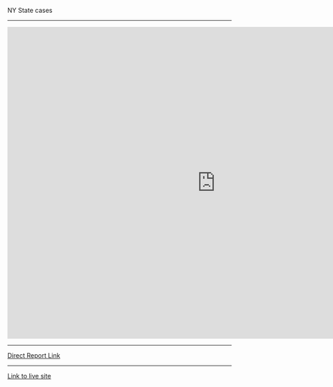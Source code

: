 NY State cases

***
<iframe width="933" height="700" src="https://app.powerbi.com/view?r=eyJrIjoiMDU2NGNkYmYtNDU5ZC00ZThiLTgxYTUtNDYyMzUyYjlkNmM4IiwidCI6IjY0NGQ5ODc1LTU0ZjYtNGY1Zi1iNTYyLTJhMTQ3NTU3NzlmNyIsImMiOjF9" frameborder="0" allowFullScreen="true"></iframe>

***
[Direct Report Link](https://app.powerbi.com/view?r=eyJrIjoiMDU2NGNkYmYtNDU5ZC00ZThiLTgxYTUtNDYyMzUyYjlkNmM4IiwidCI6IjY0NGQ5ODc1LTU0ZjYtNGY1Zi1iNTYyLTJhMTQ3NTU3NzlmNyIsImMiOjF9 "Direct Report Link") 

***
[Link to live site](https://abrahams1.github.io/NYState-COVID19/ "Link to live site")
